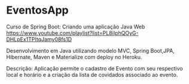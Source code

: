 # EventosApp

Curso de Spring Boot: Criando uma aplicação Java Web
https://www.youtube.com/playlist?list=PL8iIphQOyG-DHLpEx1TPItqJamy08fs1D

Desenvolvimento em Java utilizando modelo MVC, Spring Boot,JPA, Hibernate, Maven e Materialize com deploy no Heroku.

Descrição:
Aplicação permite o cadastro de Evento com seu respectivo local e horário e a criação da lista de covidados associado ao evento.




 
